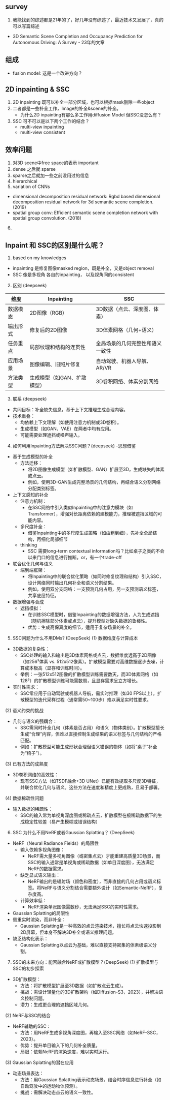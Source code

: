 ## survey
1. 我能找到的综述都是21年的了，好几年没有综述了，最近技术又发展了，真的可以写篇综述
- 3D Semantic Scene Completion and Occupancy Prediction for Autonomous Driving: A Survey - 23年的文章

## 组成
- fusion model: 这是一个改进方向？

## 2D inpainting & SSC
1. 2D inpainting 既可以补全一部分区域，也可以根据mask删除一些object
2. 二者都是一些补全工作，Image的补全&scene的补全。
   - 为什么2D inpainting有那么多工作用diffusion Model 但SSC没怎么有？
3. SSC 可不可以是以下两个工作的结合？
   - multi-view inpainting
   - multi-view consistent

## 效率问题
1. 对3D scene中free space的表示 important
2. dense 之后就 sparse
3. sparse之后就加一些之前没用过的信息
4. hierarchical
5. variation of CNNs
- dimensional decomposition residual network: Rgbd based dimensional decomposition residual network for 3d semantic scene completion.(2019)
- spatial group conv: Efficient semantic scene completion network with spatial group convolution. (2018)
6. 

## Inpaint 和 SSC的区别是什么呢？
1. based on my knowledges
- inpainting 是修复图像masked region，既是补全，又是object removal
- SSC 像是多视角 各自的inpainting， 以及视角间的consistent
2. 区别 (deepseek)

|维度	   | Inpainting               |	   SSC                     |
|--------|--------------------------|-----------------------------|
|数据模态	|2D图像（RGB）   	         |3D数据（点云、深度图、体素）    |
|输出形式	|修复后的2D图像	            |3D体素网格（几何+语义）        |
|任务重点	|局部纹理和结构的连贯性      |全局场景的几何完整性和语义一致性|
|应用场景	|图像编辑、旧照片修复      	|自动驾驶、机器人导航、AR/VR    |
|方法类型 |生成模型（如GAN、扩散模型）	|3D卷积网络、体素分割网络       |

3. 联系 (deepseek)
- 共同目标：补全缺失信息，基于上下文推理生成合理内容。
- 技术重叠：
  - 均依赖上下文理解（如使用注意力机制或3D卷积）。
  - 生成模型（如GAN、VAE）在两者中均有应用。
  - 可能需要处理遮挡或噪声输入。
4. 如何利用Inpainting方法解决SSC问题？(deepseek) -思想借鉴
- 基于生成模型的补全
  - 方法迁移：
    - 将2D图像生成模型（如扩散模型、GAN）扩展至3D，生成缺失的体素或点云。
    - 例如，使用3D-GAN生成完整场景的几何结构，再结合语义分割网络分配类别标签。
- 上下文感知的补全
  - 注意力机制：
    - 在SSC网络中引入类似Inpainting中的注意力模块（如Transformer），增强对长距离依赖的建模能力，推理被遮挡区域的可能内容。
  - 多尺度补全：
    - 借鉴Inpainting中的多尺度生成策略（如由粗到细），先补全全局结构，再细化局部细节
  - thinking
    - SSC 需要long-term contextual information吗？比如桌子之类的不会以来门口的信息进行推断。or，有一个trade-off
- 联合优化几何与语义
  - 端到端框架：
    - 将Inpainting中的联合优化策略（如同时修复纹理和结构）引入SSC，设计网络同时输出几何补全和语义分割结果。
    - 例如，使用双分支网络：一支预测几何占用，另一支预测语义标签，共享底层特征。
- 数据增强与合成
  - 遮挡模拟：
    - 在训练SSC模型时，借鉴Inpainting的数据增强方法，人为生成遮挡（随机擦除部分体素或点云），提升模型对缺失数据的鲁棒性。
    - 优势：生成高保真度的细节，适用于复杂场景的补全。
5. SSC问题为什么不用DMs? (DeepSeek)
(1) 数据维度与计算成本
- 3D数据的复杂性：
  - SSC处理的输入和输出是3D体素网格或点云，数据维度远高于2D图像（如256³体素 vs. 512x512像素）。扩散模型需要对高维数据逐步去噪，计算成本极高（显存和训练时间）。
  - 举例：一张512x512图像的扩散模型训练需要数天，而3D体素网格（如128³）的扩散模型训练可能需数周，且显存需求呈立方增长。
- 实时性需求：
  - SSC常应用于自动驾驶或机器人导航，需实时推理（如30 FPS以上）。扩散模型的迭代采样过程（通常需50~100步）难以满足实时性要求。

(2) 语义约束的挑战
- 几何与语义的强耦合：
  - SSC需同时补全几何（体素是否占用）和语义（物体类别）。扩散模型擅长生成“合理”内容，但难以直接控制生成结果的语义标签与几何结构的严格匹配。
  - 例如：扩散模型可能生成形状合理但语义错误的物体（如将“桌子”补全为“椅子”）。

(3) 已有方法的成熟度
- 3D卷积网络的高效性：
  - 现有SSC方法（如TSDF融合+3D UNet）已能有效提取多尺度3D特征，并联合优化几何与语义。这些方法在速度和精度上更成熟，且易于部署。

(4) 数据稀疏性问题
- 输入数据的稀疏性：
  - SSC的输入常为单视角深度图或稀疏点云，扩散模型在极稀疏数据下的生成稳定性较差（易产生模糊或错误结构）
6. SSC 为什么不用NeRF或者Gaussian Splatting？ (DeepSeek)
- NeRF（Neural Radiance Fields）的局限性
  - 输入依赖多视角图像：
    - NeRF需大量多视角图像（或密集点云）才能重建高质量3D场景，而SSC的输入通常是单视角或稀疏数据（如单目深度图），无法满足NeRF的数据需求。
  - 缺乏显式语义输出：
    - NeRF输出的是辐射场（颜色和密度），而非直接的几何占用或语义标签。将NeRF与语义分割结合需要额外设计（如Semantic-NeRF），复杂度高。
  - 计算效率低：
    - NeRF渲染单张图像需数秒，无法满足SSC的实时性需求。
- Gaussian Splatting的局限性
- 侧重实时渲染，而非补全：
  - Gaussian Splatting是一种高效的点云渲染技术，擅长将点云快速投影到2D屏幕，但本身不解决3D补全或语义推理问题。
- 缺乏结构化表示：
  - Gaussian Splatting以点云为基础，难以直接支持密集的体素级语义分割。

7. SSC的未来方向：能否融合NeRF或扩散模型？(DeepSeek)
(1) 扩散模型与SSC的初步探索
- 3D扩散模型：
  - 方法：将扩散模型扩展至3D数据（如扩散点云生成）。
  - 挑战：需设计轻量化的3D扩散架构（如Diffusion-S3，2023），并解决语义控制问题。
  - 潜力：生成更合理的遮挡区域几何。

(2) NeRF与SSC的结合
- NeRF辅助的SSC：
  - 方法：用NeRF生成多视角深度图，再输入至SSC网络（如NeRF-SSC，2023）。
  - 优势：提升单目输入下的几何补全质量。
  - 局限：依赖NeRF的渲染速度，难以实时运行。

(3) Gaussian Splatting的潜在应用
- 动态场景表达：
  - 方法：用Gaussian Splatting表示动态场景，结合时序信息进行补全（如自动驾驶中的运动物体预测）。
  - 挑战：需解决动态点云的语义一致性。
